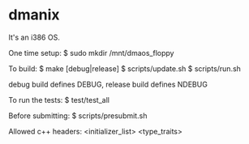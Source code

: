 dmanix
=====
It's an i386 OS.

One time setup:
$ sudo mkdir /mnt/dmaos\_floppy

To build:
$ make [debug|release]
$ scripts/update.sh
$ scripts/run.sh

debug build defines DEBUG, release build defines NDEBUG

To run the tests:
$ test/test_all

Before submitting:
$ scripts/presubmit.sh

Allowed c++ headers:
 <ciso646>
 <cstddef>
 <cfloat>
 <limits>
 <climits>
 <cstdint>
 <cstdlib>
 <new>
 <typeinfo>
 <initializer_list>
 <cstdalign>
 <cstdarg>
 <cstdbool>
 <type_traits>
 <atomic>
